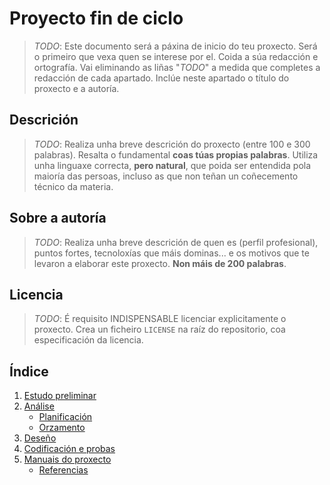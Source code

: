 # Proyecto fin de ciclo

> _TODO_: Este documento será a páxina de inicio do teu proxecto. Será o primeiro que vexa quen se interese por el. Coida a súa redacción e ortografía. Vai eliminando as liñas "_TODO_" a medida que completes a redacción de cada apartado. Inclúe neste apartado o título do proxecto e a autoría.

## Descrición

> _TODO_: Realiza unha breve descrición do proxecto (entre 100 e 300 palabras). Resalta o fundamental **coas túas propias palabras**. Utiliza unha linguaxe correcta, **pero natural**, que poida ser entendida pola maioría das persoas, incluso as que non teñan un coñecemento técnico da materia.

## Sobre a autoría

> _TODO_: Realiza unha breve descrición de quen es (perfil profesional), puntos fortes, tecnoloxías que máis dominas... e os motivos que te levaron a elaborar este proxecto. **Non máis de 200 palabras**.

## Licencia

> _TODO_: É requisito INDISPENSABLE licenciar explicitamente o proxecto. Crea un ficheiro `LICENSE` na raíz do repositorio, coa especificación da licencia.

## Índice

1. [Estudo preliminar](doc/templates/1_estudo_preliminar.md)
2. [Análise](doc/templates/2_analise.md)
   - [Planificación](doc/templates/21_planificacion.md)
   - [Orzamento](doc/templates/22_orzamento.md)
3. [Deseño](doc/templates/3_deseño.md)
4. [Codificación e probas](doc/templates/4_codificacion_probas.md)
5. [Manuais do proxecto](doc/templates/5_manuais.md)
   - [Referencias](doc/templates/51_referencias.md)